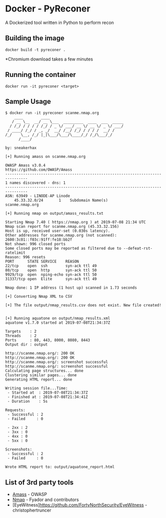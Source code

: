 # Docker - PyReconer

A Dockerized tool written in Python to perform recon

## Building the image

```
docker build -t pyreconer .
```

*Chromium download takes a few minutes

## Running the container

```
docker run -it pyreconer <target>
```

## Sample Usage

```
$ docker run -it pyreconer scanme.nmap.org
    ____        ____
   / __ \__  __/ __ \___  _________  ____  ___  _____
  / /_/ / / / / /_/ / _ \/ ___/ __ \/ __ \/ _ \/ ___/
 / ____/ /_/ / _, _/  __/ /__/ /_/ / / / /  __/ /
/_/    \__, /_/ |_|\___/\___/\____/_/ /_/\___/_/
      /____/

by: sneakerhax

[+] Running amass on scanme.nmap.org

OWASP Amass v3.0.4                                https://github.com/OWASP/Amass
--------------------------------------------------------------------------------
1 names discovered - dns: 1
--------------------------------------------------------------------------------
ASN: 63949 - LINODE-AP Linode
	45.33.32.0/24     	1    Subdomain Name(s)
scanme.nmap.org

[+] Running nmap on output/amass_results.txt

Starting Nmap 7.40 ( https://nmap.org ) at 2019-07-08 21:34 UTC
Nmap scan report for scanme.nmap.org (45.33.32.156)
Host is up, received user-set (0.030s latency).
Other addresses for scanme.nmap.org (not scanned): 2600:3c01::f03c:91ff:fe18:bb2f
Not shown: 996 closed ports
Some closed ports may be reported as filtered due to --defeat-rst-ratelimit
Reason: 996 resets
PORT      STATE SERVICE    REASON
22/tcp    open  ssh        syn-ack ttl 49
80/tcp    open  http       syn-ack ttl 50
9929/tcp  open  nping-echo syn-ack ttl 50
31337/tcp open  Elite      syn-ack ttl 49

Nmap done: 1 IP address (1 host up) scanned in 1.73 seconds

[+] Converting Nmap XML to CSV

[+] The file output/nmap_results.csv does not exist. New file created!


[+] Running aquatone on output/nmap_results.xml
aquatone v1.7.0 started at 2019-07-08T21:34:37Z

Targets    : 2
Threads    : 2
Ports      : 80, 443, 8000, 8080, 8443
Output dir : output

http://scanme.nmap.org/: 200 OK
http://scanme.nmap.org/: 200 OK
http://scanme.nmap.org/: screenshot successful
http://scanme.nmap.org/: screenshot successful
Calculating page structures... done
Clustering similar pages... done
Generating HTML report... done

Writing session file...Time:
 - Started at  : 2019-07-08T21:34:37Z
 - Finished at : 2019-07-08T21:34:41Z
 - Duration    : 5s

Requests:
 - Successful : 2
 - Failed     : 0

 - 2xx : 2
 - 3xx : 0
 - 4xx : 0
 - 5xx : 0

Screenshots:
 - Successful : 2
 - Failed     : 0

Wrote HTML report to: output/aquatone_report.html
```

## List of 3rd party tools

* [Amass](https://github.com/OWASP/Amass) - OWASP
* [Nmap](https://nmap.org/) - Fyador and contributors
* [EyeWitness]https://github.com/FortyNorthSecurity/EyeWitness - christophertruncer

